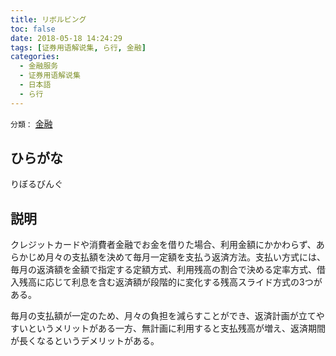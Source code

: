 ```yaml
---
title: リボルビング
toc: false
date: 2018-05-18 14:24:29
tags: [证券用语解说集, ら行, 金融]
categories:
  - 金融服务
  - 证券用语解说集
  - 日本語
  - ら行
---
```


`分類：` [金融](/tags/金融/)

## ひらがな

りぼるびんぐ

## 説明

クレジットカードや消費者金融でお金を借りた場合、利用金額にかかわらず、あらかじめ月々の支払額を決めて毎月一定額を支払う返済方法。支払い方式には、毎月の返済額を金額で指定する定額方式、利用残高の割合で決める定率方式、借入残高に応じて利息を含む返済額が段階的に変化する残高スライド方式の3つがある。

毎月の支払額が一定のため、月々の負担を減らすことができ、返済計画が立てやすいというメリットがある一方、無計画に利用すると支払残高が増え、返済期間が長くなるというデメリットがある。

